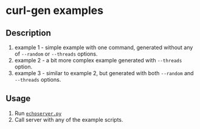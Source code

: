# curl-gen examples

## Description

1. example 1 - simple example with one command, generated without any of `--random` or `--threads` options.
2. example 2 - a bit more complex example generated with `--threads` option.
3. example 3 - similar to example 2, but generated with both `--random` and `--threads` options.

## Usage

1. Run [`echoserver.py`](echoserver.py)
2. Call server with any of the example scripts.
